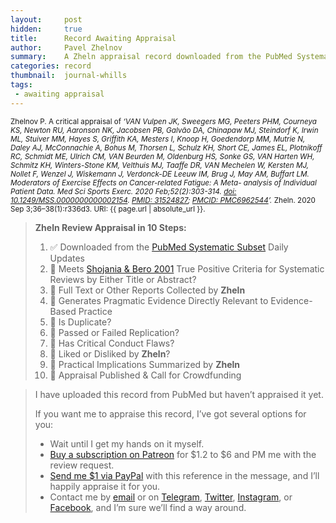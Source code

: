 ```yaml
---
layout:     post
hidden:     true
title:      Record Awaiting Appraisal
author:     Pavel Zhelnov
summary:    A Zheln appraisal record downloaded from the PubMed Systematic Subset daily updates.
categories: record
thumbnail:  journal-whills
tags:
 - awaiting appraisal
---
```


<small>Zhelnov P. A critical appraisal of _‘VAN Vulpen JK, Sweegers MG, Peeters PHM, Courneya KS, Newton RU, Aaronson NK, Jacobsen PB, Galvão DA, Chinapaw MJ, Steindorf K, Irwin ML, Stuiver MM, Hayes S, Griffith KA, Mesters I, Knoop H, Goedendorp MM, Mutrie N, Daley AJ, McConnachie A, Bohus M, Thorsen L, Schulz KH, Short CE, James EL, Plotnikoff RC, Schmidt ME, Ulrich CM, VAN Beurden M, Oldenburg HS, Sonke GS, VAN Harten WH, Schmitz KH, Winters-Stone KM, Velthuis MJ, Taaffe DR, VAN Mechelen W, Kersten MJ, Nollet F, Wenzel J, Wiskemann J, Verdonck-DE Leeuw IM, Brug J, May AM, Buffart LM. Moderators of Exercise Effects on Cancer-related Fatigue: A Meta- analysis of Individual Patient Data. Med Sci Sports Exerc. 2020 Feb;52(2):303-314. [doi: 10.1249/MSS.0000000000002154](https://doi.org/10.1249/MSS.0000000000002154). [PMID: 31524827](https://pubmed.gov/31524827); [PMCID: PMC6962544](https://ncbi.nlm.nih.gov/pmc/PMC6962544)’._ Zheln. 2020 Sep 3;36–38(1):r336d3. URI: {{ page.url | absolute_url }}.</small>

> **Zheln Review Appraisal in 10 Steps:**
>
> 1. ✅ Downloaded from the [PubMed Systematic Subset](https://p1m.org/ssb) Daily Updates
> 2. 🔄 Meets [Shojania & Bero 2001](https://www.researchgate.net/publication/11820967_Taking_Advantage_of_the_Explosion_of_Systematic_Reviews_An_Efficient_MEDLINE_Search_Strategy) True Positive Criteria for Systematic Reviews by Either Title or Abstract?
> 3. 🔄 Full Text or Other Reports Collected by **Zheln**
> 4. 🔄 Generates Pragmatic Evidence Directly Relevant to Evidence-Based Practice
> 5. 🔄 Is Duplicate?
> 6. 🔄 Passed or Failed Replication?
> 7. 🔄 Has Critical Conduct Flaws?
> 8. 🔄 Liked or Disliked by **Zheln**?
> 9. 🔄 Practical Implications Summarized by **Zheln**
> 10. 🔄 Appraisal Published & Call for Crowdfunding

> I have uploaded this record from PubMed but haven’t appraised it yet.
>
> If you want me to appraise this record, I’ve got several options for you:
> * Wait until I get my hands on it myself.
> * [Buy a subscription on Patreon](https://patreon.com/zheln) for $1.2 to $6 and PM me with the review request.
> * [Send me $1 via PayPal](https://paypal.me/pjelnov) with this reference in the message, and I’ll happily appraise it for you.
> * Contact me by [email](mailto:pavel@zheln.com) or on [Telegram](https://t.me/drzhelnov), [Twitter](https://twitter.com/drzhelnov), [Instagram](https://instagram.com/igzheln), or [Facebook](https://facebook.com/drzhelnov), and I’m sure we’ll find a way around.
